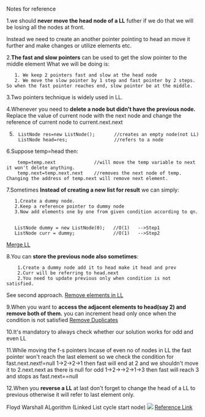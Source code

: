 Notes for reference

1.we should **never move the head node of a LL** futher if we do that we will be losing all the nodes at front.
    
Instead we need to create an another pointer pointing to head an move it further and make changes or utilize elements etc.

2.**The fast and slow pointers** can be used to get the slow pointer to the middle element 
    What we will be doing is:

       1. We keep 2 pointers fast and slow at the head node
       2. We move the slow pointer by 1 step and fast pointer by 2 steps.
    So when the fast pointer reaches end, slow pointer be at the middle.

3.Two pointers technique is widely used in LL.

4.Whenever you need to **delete a node but didn't have the previous node.**
    Replace the value of current node with the next node and change the reference of current node to current.next.next

5.      ListNode res=new ListNode();       //creates an empty node(not LL)
        ListNode head=res;                 //refers to a node
        
6.Suppose temp=head then:

        temp=temp.next              //will move the temp variable to next it won't delete anything.
        temp.next=temp.next.next    //removes the next node of temp.
    Changing the address of temp.next will remove next element.

7.Sometimes **Instead of creating a new list for result** we can simply:

       1.Create a dummy node.
       2.Keep a reference pointer to dummy node
       3.Now add elements one by one from given condition according to qn.
       
       
       ListNode dummy = new ListNode(0);   //O(1)   -->Step1
       ListNode curr = dummy;              //O(1)   -->Step2
[Merge LL](https://github.com/MeghanaKotharu/DSA/blob/main/DataStructures/LinkedList/Easy/03.%20Merge%202%20sorted%20Lists)

8.You can **store the previous node also sometimes**:

        1.Create a dummy node add it to head make it head and prev
        2.Curr will be referring to head.next 
        2.You need to update previous only when condition is not satisfied.
        
 See second approach.
[Remove elements in LL](https://github.com/MeghanaKotharu/DSA/blob/main/DataStructures/LinkedList/Easy/05.%20Remove%20elements%20in%20ll)

9.When you want to **access the adjacent elements to head(say 2) and remove both of them.**
you can increment head only once when the condition is not satisfied
[Remove Duplicates](https://leetcode.com/problems/remove-duplicates-from-sorted-list/discuss/28614/My-pretty-solution.-Java.)

10.It's mandatory to always check whether our solution works for odd and even LL

11.While moving the f-s pointers Incase of even no of nodes in LL the fast pointer won't reach the last element so we check the condition for fast.next.next!=null
     1->2->2->1     then fast will end at 2 and we shouldn't move it to 2.next.next as there is null
     for odd    1->2->->2->1->3     then fast will reach 3 and stops as fast.next==null
   
12.When you **reverse a LL** at last don't forget to change the head of a LL to previous otherwise it will refer to last element only.[](https://github.com/MeghanaKotharu/DSA/blob/main/DataStructures/LinkedList/Easy/7.Reverse%20a%20LL)



Floyd Warshall ALgorithm (Linked List cycle start node)
![](https://user-images.githubusercontent.com/70280546/166112578-7b523d14-5c66-4a02-bc4c-ae49169c68ee.png)
[Reference Link](https://leetcode.com/problems/linked-list-cycle-ii/discuss/44774/Java-O(1)-space-solution-with-detailed-explanation.)

